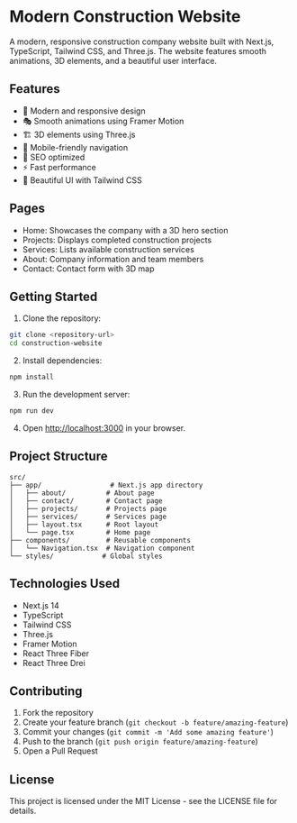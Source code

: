 # Modern Construction Website

A modern, responsive construction company website built with Next.js, TypeScript, Tailwind CSS, and Three.js. The website features smooth animations, 3D elements, and a beautiful user interface.

## Features

- 🎨 Modern and responsive design
- 🎭 Smooth animations using Framer Motion
- 🏗️ 3D elements using Three.js
- 📱 Mobile-friendly navigation
- 🎯 SEO optimized
- ⚡ Fast performance
- 🎨 Beautiful UI with Tailwind CSS

## Pages

- Home: Showcases the company with a 3D hero section
- Projects: Displays completed construction projects
- Services: Lists available construction services
- About: Company information and team members
- Contact: Contact form with 3D map

## Getting Started

1. Clone the repository:
```bash
git clone <repository-url>
cd construction-website
```

2. Install dependencies:
```bash
npm install
```

3. Run the development server:
```bash
npm run dev
```

4. Open [http://localhost:3000](http://localhost:3000) in your browser.

## Project Structure

```
src/
├── app/                 # Next.js app directory
│   ├── about/          # About page
│   ├── contact/        # Contact page
│   ├── projects/       # Projects page
│   ├── services/       # Services page
│   ├── layout.tsx      # Root layout
│   └── page.tsx        # Home page
├── components/         # Reusable components
│   └── Navigation.tsx  # Navigation component
└── styles/            # Global styles
```

## Technologies Used

- Next.js 14
- TypeScript
- Tailwind CSS
- Three.js
- Framer Motion
- React Three Fiber
- React Three Drei

## Contributing

1. Fork the repository
2. Create your feature branch (`git checkout -b feature/amazing-feature`)
3. Commit your changes (`git commit -m 'Add some amazing feature'`)
4. Push to the branch (`git push origin feature/amazing-feature`)
5. Open a Pull Request

## License

This project is licensed under the MIT License - see the LICENSE file for details. 